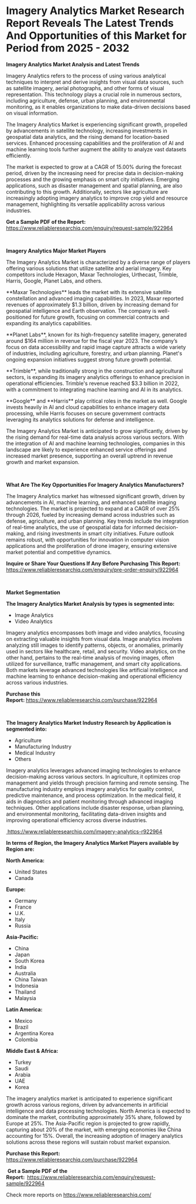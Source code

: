 <p><h1>Imagery Analytics Market Research Report Reveals The Latest Trends And Opportunities of this Market for Period from 2025 - 2032</h1></p><p><strong>Imagery Analytics Market Analysis and Latest Trends</strong></p>
<p><p>Imagery Analytics refers to the process of using various analytical techniques to interpret and derive insights from visual data sources, such as satellite imagery, aerial photographs, and other forms of visual representation. This technology plays a crucial role in numerous sectors, including agriculture, defense, urban planning, and environmental monitoring, as it enables organizations to make data-driven decisions based on visual information.</p><p>The Imagery Analytics Market is experiencing significant growth, propelled by advancements in satellite technology, increasing investments in geospatial data analytics, and the rising demand for location-based services. Enhanced processing capabilities and the proliferation of AI and machine learning tools further augment the ability to analyze vast datasets efficiently. </p><p>The market is expected to grow at a CAGR of 15.00% during the forecast period, driven by the increasing need for precise data in decision-making processes and the growing emphasis on smart city initiatives. Emerging applications, such as disaster management and spatial planning, are also contributing to this growth. Additionally, sectors like agriculture are increasingly adopting imagery analytics to improve crop yield and resource management, highlighting its versatile applicability across various industries.</p></p>
<p><strong>Get a Sample PDF of the Report:&nbsp;</strong> <a href="https://www.reliableresearchiq.com/enquiry/request-sample/922964?utm_campaign=2291&utm_medium=2&utm_source=Github&utm_content=ia&utm_term=05032025&utm_id=imagery-analytics">https://www.reliableresearchiq.com/enquiry/request-sample/922964</a></p>
<p>&nbsp;</p>
<p><strong>Imagery Analytics Major Market Players</strong></p>
<p><p>The Imagery Analytics Market is characterized by a diverse range of players offering various solutions that utilize satellite and aerial imagery. Key competitors include Hexagon, Maxar Technologies, Urthecast, Trimble, Harris, Google, Planet Labs, and others.</p><p>**Maxar Technologies** leads the market with its extensive satellite constellation and advanced imaging capabilities. In 2023, Maxar reported revenues of approximately $1.3 billion, driven by increasing demand for geospatial intelligence and Earth observation. The company is well-positioned for future growth, focusing on commercial contracts and expanding its analytics capabilities.</p><p>**Planet Labs**, known for its high-frequency satellite imagery, generated around $164 million in revenue for the fiscal year 2023. The company’s focus on data accessibility and rapid image capture attracts a wide variety of industries, including agriculture, forestry, and urban planning. Planet's ongoing expansion initiatives suggest strong future growth potential.</p><p>**Trimble**, while traditionally strong in the construction and agricultural sectors, is expanding its imagery analytics offerings to enhance precision in operational efficiencies. Trimble's revenue reached $3.3 billion in 2022, with a commitment to integrating machine learning and AI in its analytics.</p><p>**Google** and **Harris** play critical roles in the market as well. Google invests heavily in AI and cloud capabilities to enhance imagery data processing, while Harris focuses on secure government contracts leveraging its analytics solutions for defense and intelligence.</p><p>The Imagery Analytics Market is anticipated to grow significantly, driven by the rising demand for real-time data analysis across various sectors. With the integration of AI and machine learning technologies, companies in this landscape are likely to experience enhanced service offerings and increased market presence, supporting an overall uptrend in revenue growth and market expansion.</p></p>
<p>&nbsp;</p>
<p><strong>What Are The Key Opportunities For Imagery Analytics Manufacturers?</strong></p>
<p><p>The Imagery Analytics market has witnessed significant growth, driven by advancements in AI, machine learning, and enhanced satellite imaging technologies. The market is projected to expand at a CAGR of over 25% through 2026, fueled by increasing demand across industries such as defense, agriculture, and urban planning. Key trends include the integration of real-time analytics, the use of geospatial data for informed decision-making, and rising investments in smart city initiatives. Future outlook remains robust, with opportunities for innovation in computer vision applications and the proliferation of drone imagery, ensuring extensive market potential and competitive dynamics.</p></p>
<p><strong>Inquire or Share Your Questions If Any Before Purchasing This Report:</strong> <a href="https://www.reliableresearchiq.com/enquiry/pre-order-enquiry/922964?utm_campaign=2291&utm_medium=2&utm_source=Github&utm_content=ia&utm_term=05032025&utm_id=imagery-analytics">https://www.reliableresearchiq.com/enquiry/pre-order-enquiry/922964</a></p>
<p>&nbsp;</p>
<p><strong>Market Segmentation</strong></p>
<p><strong>The Imagery Analytics Market Analysis by types is segmented into:</strong></p>
<p><ul><li>Image Analytics</li><li>Video Analytics</li></ul></p>
<p><p>Imagery analytics encompasses both image and video analytics, focusing on extracting valuable insights from visual data. Image analytics involves analyzing still images to identify patterns, objects, or anomalies, primarily used in sectors like healthcare, retail, and security. Video analytics, on the other hand, pertains to the real-time analysis of moving images, often utilized for surveillance, traffic management, and smart city applications. Both markets leverage advanced technologies like artificial intelligence and machine learning to enhance decision-making and operational efficiency across various industries.</p></p>
<p><strong>Purchase this Report:&nbsp;</strong><a href="https://www.reliableresearchiq.com/purchase/922964?utm_campaign=2291&utm_medium=2&utm_source=Github&utm_content=ia&utm_term=05032025&utm_id=imagery-analytics">https://www.reliableresearchiq.com/purchase/922964</a></p>
<p>&nbsp;</p>
<p><strong>The Imagery Analytics Market Industry Research by Application is segmented into:</strong></p>
<p><ul><li>Agriculture</li><li>Manufacturing Industry</li><li>Medical Industry</li><li>Others</li></ul></p>
<p><p>Imagery analytics leverages advanced imaging technologies to enhance decision-making across various sectors. In agriculture, it optimizes crop management and yields through precision farming and remote sensing. The manufacturing industry employs imagery analytics for quality control, predictive maintenance, and process optimization. In the medical field, it aids in diagnostics and patient monitoring through advanced imaging techniques. Other applications include disaster response, urban planning, and environmental monitoring, facilitating data-driven insights and improving operational efficiency across diverse industries.</p></p>
<p><a href="https://www.reliableresearchiq.com/imagery-analytics-r922964?utm_campaign=2291&utm_medium=2&utm_source=Github&utm_content=ia&utm_term=05032025&utm_id=imagery-analytics">&nbsp;https://www.reliableresearchiq.com/imagery-analytics-r922964</a></p>
<p><strong>In terms of Region, the Imagery Analytics Market Players available by Region are:</strong></p>
<p>
    <p> <strong> North America: </strong>
        <ul>
            <li>United States</li>
            <li>Canada</li>
        </ul>
        </p> 
    <p> <strong> Europe: </strong>
        <ul>
            <li>Germany</li>
            <li>France</li>
            <li>U.K.</li>
            <li>Italy</li>
            <li>Russia</li>
        </ul>
        </p> 
    <p> <strong> Asia-Pacific: </strong>
        <ul>
            <li>China</li>
            <li>Japan</li>
            <li>South Korea</li>
            <li>India</li>
            <li>Australia</li>
            <li>China Taiwan</li>
            <li>Indonesia</li>
            <li>Thailand</li>
            <li>Malaysia</li>
        </ul>
        </p> 
    <p> <strong> Latin America: </strong>
        <ul>
            <li>Mexico</li>
            <li>Brazil</li>
            <li>Argentina Korea</li>
            <li>Colombia</li>
        </ul>
        </p> 
    <p> <strong> Middle East & Africa: </strong>
        <ul>
            <li>Turkey</li>
            <li>Saudi</li>
            <li>Arabia</li>
            <li>UAE</li>
            <li>Korea</li>
        </ul>
    </p>
    </p>
<p><p>The imagery analytics market is anticipated to experience significant growth across various regions, driven by advancements in artificial intelligence and data processing technologies. North America is expected to dominate the market, contributing approximately 35% share, followed by Europe at 25%. The Asia-Pacific region is projected to grow rapidly, capturing about 20% of the market, with emerging economies like China accounting for 15%. Overall, the increasing adoption of imagery analytics solutions across these regions will sustain robust market expansion.</p></p>
<p><strong>Purchase this Report: </strong><a href="https://www.reliableresearchiq.com/purchase/922964?utm_campaign=2291&utm_medium=2&utm_source=Github&utm_content=ia&utm_term=05032025&utm_id=imagery-analytics">https://www.reliableresearchiq.com/purchase/922964</a></p>
<p>&nbsp;<strong>Get a Sample PDF of the Report:&nbsp;&nbsp;</strong><a href="https://www.reliableresearchiq.com/enquiry/request-sample/922964?utm_campaign=2291&utm_medium=2&utm_source=Github&utm_content=ia&utm_term=05032025&utm_id=imagery-analytics">https://www.reliableresearchiq.com/enquiry/request-sample/922964</a></p>
<p><strong></strong></p>
<p>Check more reports on <a href="https://www.reliableresearchiq.com/?utm_campaign=2291&utm_medium=2&utm_source=Github&utm_content=ia&utm_term=05032025&utm_id=imagery-analytics">https://www.reliableresearchiq.com/</a></p>